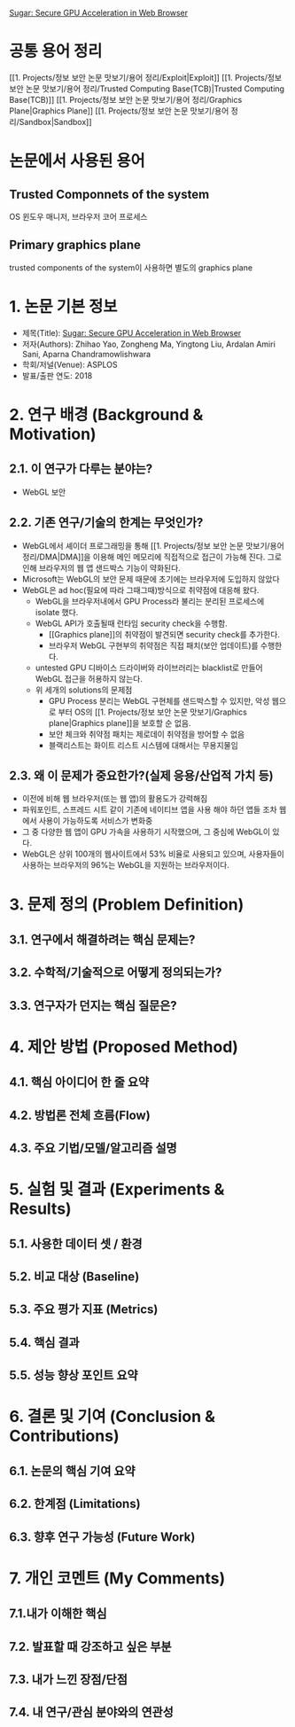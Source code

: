 [Sugar: Secure GPU Acceleration in Web Browser](https://dl.acm.org/doi/pdf/10.1145/3296957.3173186)

# 공통 용어 정리
[[1. Projects/정보 보안 논문 맛보기/용어 정리/Exploit|Exploit]]
[[1. Projects/정보 보안 논문 맛보기/용어 정리/Trusted Computing Base(TCB)|Trusted Computing Base(TCB)]]
[[1. Projects/정보 보안 논문 맛보기/용어 정리/Graphics Plane|Graphics Plane]]
[[1. Projects/정보 보안 논문 맛보기/용어 정리/Sandbox|Sandbox]]

# 논문에서 사용된 용어
## Trusted Componnets of the system
OS 윈도우 매니저, 브라우저 코어 프로세스
## Primary graphics plane
trusted components of the system이 사용하면 별도의 graphics plane



# 1. 논문 기본 정보
- 제목(Title): [Sugar: Secure GPU Acceleration in Web Browser](https://dl.acm.org/doi/pdf/10.1145/3296957.3173186)
- 저자(Authors): Zhihao Yao, Zongheng Ma, Yingtong Liu, Ardalan Amiri Sani, Aparna Chandramowlishwara
- 학회/저널(Venue): ASPLOS
- 발표/출판 연도: 2018

# 2. 연구 배경 (Background & Motivation)
## 2.1. 이 연구가 다루는 분야는?
- WebGL 보안
## 2.2. 기존 연구/기술의 한계는 무엇인가?
- WebGL에서 셰이더 프로그래밍을 통해 [[1. Projects/정보 보안 논문 맛보기/용어 정리/DMA|DMA]]을 이용해 메인 메모리에 직접적으로 접근이 가능해 진다. 그로 인해 브라우저의 웹 앱 샌드박스 기능이 약화된다.
- Microsoft는 WebGL의 보안 문제 때문에 초기에는 브라우저에 도입하지 않았다
- WebGL은 ad hoc(필요에 따라 그때그때)방식으로 취약점에 대응해 왔다.
	- WebGL을 브라우저내에서 GPU Process라 불리는 분리된 프로세스에 isolate 했다.
	- WebGL API가 호출될때 런타임 security check을 수행함.
		- [[Graphics plane]]의 취약점이 발견되면 security check를 추가한다.
		- 브라우저 WebGL 구현부의 취약점은 직접 패치(보안 업데이트)를 수행한다.
	- untested GPU 디바이스 드라이버와 라이브러리는 blacklist로 만들어 WebGL 접근을 허용하지 않는다.
	- 위 세개의 solutions의 문제점
		- GPU Process 분리는 WebGL 구현체를 샌드박스할 수 있지만, 악성 웹으로 부터 OS의 [[1. Projects/정보 보안 논문 맛보기/Graphics plane|Graphics plane]]을 보호할 순 없음.
		- 보안 체크와 취약점 패치는 제로데이 취약점을 방어할 수 없음
		- 블랙리스트는 화이트 리스트 시스템에 대해서는 무용지물임

## 2.3. 왜 이 문제가 중요한가?(실제 응용/산업적 가치 등)
- 이전에 비해 웹 브라우저(또는 웹 앱)의 활용도가 강력해짐
- 파워포인트, 스프레드 시트 같이 기존에 네이티브 앱을 사용 해야 하던 앱들 조차 웹에서 사용이 가능하도록 서비스가 변화중
- 그 중 다양한 웹 앱이 GPU 가속을 사용하기 시작했으며, 그 중심에 WebGL이 있다.
- WebGL은 상위 100개의 웹사이트에서 53% 비율로 사용되고 있으며, 사용자들이 사용하는 브라우저의 96%는 WebGL을 지원하는 브라우저이다.


# 3. 문제 정의 (Problem Definition)
## 3.1. 연구에서 해결하려는 핵심 문제는?

## 3.2. 수학적/기술적으로 어떻게 정의되는가?

## 3.3. 연구자가 던지는 핵심 질문은?

# 4. 제안 방법 (Proposed Method)
## 4.1. 핵심 아이디어 한 줄 요약

## 4.2. 방법론 전체 흐름(Flow)

## 4.3. 주요 기법/모델/알고리즘 설명

# 5. 실험 및 결과 (Experiments & Results)
## 5.1. 사용한 데이터 셋 / 환경

## 5.2. 비교 대상 (Baseline)

## 5.3. 주요 평가 지표 (Metrics)

## 5.4. 핵심 결과

## 5.5. 성능 향상 포인트 요약

# 6. 결론 및 기여 (Conclusion & Contributions)
## 6.1. 논문의 핵심 기여 요약
## 6.2. 한계점 (Limitations)

## 6.3. 향후 연구 가능성 (Future Work)

# 7. 개인 코멘트 (My Comments)
## 7.1.내가 이해한 핵심

## 7.2. 발표할 때 강조하고 싶은 부분

## 7.3. 내가 느낀 장점/단점

## 7.4. 내 연구/관심 분야와의 연관성
